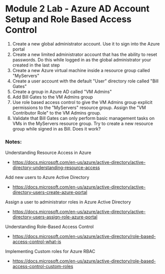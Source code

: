 # Module 2 Lab - Azure AD Account Setup and Role Based Access Control

1. Create a new global administrator account. Use it to sign into the Azure portal
2. Create a new limited administrator account that has the ability to reset passwords. Do this while logged in as the global administrator your created in the last step
3. Create a new Azure virtual machine inside a resource group called "MyServers"
4. Create a user account with the default "User" directory role called "Bill Gates"
5. Create a group in Azure AD called "VM Admins"
6. Add Bill Gates to the VM Admins group
7. Use role based access control to give the VM Admins group explicit permissions to the "MyServers" resource group. Assign the "VM Contributor Role" to the VM Admins group.
8. Validate that Bill Gates can only perform basic management tasks on VMs in the MyServers resource group. Try to create a new resource group while signed in as Bill. Does it work?


### Notes:

Understanding Resource Access in Azure
* https://docs.microsoft.com/en-us/azure/active-directory/active-directory-understanding-resource-access

Add new users to Azure Active Directory
* https://docs.microsoft.com/en-us/azure/active-directory/active-directory-users-create-azure-portal

Assign a user to administrator roles in Azure Active Directory
* https://docs.microsoft.com/en-us/azure/active-directory/active-directory-users-assign-role-azure-portal

Understanding Role-Based Access Control
* https://docs.microsoft.com/en-us/azure/active-directory/role-based-access-control-what-is

Implementing Custom roles for Azure RBAC
* https://docs.microsoft.com/en-us/azure/active-directory/role-based-access-control-custom-roles
